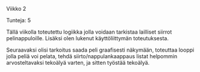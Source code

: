 Viikko 2 


Tunteja: 5

Tällä viikolla toteutettu logiikka jolla voidaan tarkistaa lailliset siirrot pelinappuloille. Lisäksi olen lukenut käyttöliittymän toteutuksesta.

Seuraavaksi olisi tarkoitus saada peli graafisesti näkymään, toteuttaa looppi jolla peliä voi pelata, tehdä siirto/nappulankaappaus listat helpommin arvosteltavaksi tekoälyä varten, ja sitten työstää tekoälyä.